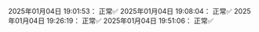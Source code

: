2025年01月04日 19:01:53： 正常✅
2025年01月04日 19:08:04： 正常✅
2025年01月04日 19:26:19： 正常✅
2025年01月04日 19:51:06： 正常✅
